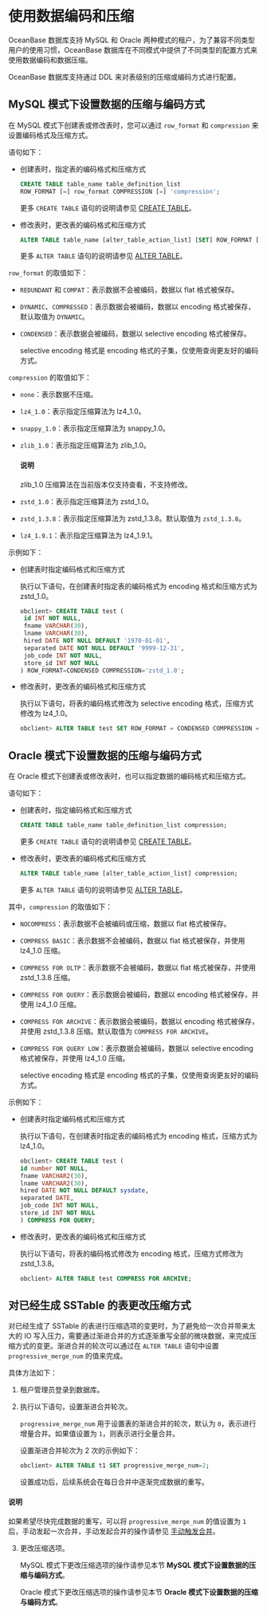 # 使用数据编码和压缩

OceanBase 数据库支持 MySQL 和 Oracle 两种模式的租户，为了兼容不同类型用户的使用习惯，OceanBase 数据库在不同模式中提供了不同类型的配置方式来使用数据编码和数据压缩。

OceanBase 数据库支持通过 DDL 来对表级别的压缩或编码方式进行配置。

## MySQL 模式下设置数据的压缩与编码方式

在 MySQL 模式下创建表或修改表时，您可以通过 `row_format` 和 `compression` 来设置编码格式及压缩方式。

语句如下：

* 创建表时，指定表的编码格式和压缩方式

  ```sql
  CREATE TABLE table_name table_definition_list 
  ROW_FORMAT [=] row_format COMPRESSION [=] 'compression';
  ```

  更多 `CREATE TABLE` 语句的说明请参见 [CREATE TABLE](../../../500.sql-reference/100.sql-syntax/200.common-tenant-of-mysql-mode/600.sql-statement-of-mysql-mode/2600.create-table-of-mysql-mode.md)。
  
* 修改表时，更改表的编码格式和压缩方式

  ```sql
  ALTER TABLE table_name [alter_table_action_list] [SET] ROW_FORMAT [=]row_format COMPRESSION [=]  'compression';
  ```

  更多 `ALTER TABLE` 语句的说明请参见 [ALTER TABLE](../../../500.sql-reference/100.sql-syntax/200.common-tenant-of-mysql-mode/600.sql-statement-of-mysql-mode/1600.alter-table-of-mysql-mode.md)。
  
`row_format` 的取值如下：

* `REDUNDANT` 和 `COMPAT`：表示数据不会被编码，数据以 flat 格式被保存。

* `DYNAMIC`、`COMPRESSED`：表示数据会被编码，数据以 encoding 格式被保存，默认取值为 `DYNAMIC`。

* `CONDENSED`：表示数据会被编码，数据以 selective encoding 格式被保存。

  selective encoding 格式是 encoding 格式的子集，仅使用查询更友好的编码方式。
  
`compression` 的取值如下：

* `none`：表示数据不压缩。

* `lz4_1.0`：表示指定压缩算法为 lz4_1.0。

* `snappy_1.0`：表示指定压缩算法为 snappy_1.0。

* `zlib_1.0`：表示指定压缩算法为 zlib_1.0。

  <main id="notice" type='explain'>
    <h4>说明</h4>
    <p>zlib_1.0 压缩算法在当前版本仅支持查看，不支持修改。</p>
  </main>

* `zstd_1.0`：表示指定压缩算法为 zstd_1.0。

* `zstd_1.3.8`：表示指定压缩算法为 zstd_1.3.8。默认取值为 `zstd_1.3.8`。

* `lz4_1.9.1`：表示指定压缩算法为 lz4_1.9.1。

示例如下：

* 创建表时指定编码格式和压缩方式

  执行以下语句，在创建表时指定表的编码格式为 encoding 格式和压缩方式为 zstd_1.0。

  ```sql
  obclient> CREATE TABLE test (
   id INT NOT NULL,
   fname VARCHAR(30),
   lname VARCHAR(30),
   hired DATE NOT NULL DEFAULT '1970-01-01',
   separated DATE NOT NULL DEFAULT '9999-12-31',
   job_code INT NOT NULL,
   store_id INT NOT NULL
  ) ROW_FORMAT=CONDENSED COMPRESSION='zstd_1.0';
  ```

* 修改表时，更改表的编码格式和压缩方式

  执行以下语句，将表的编码格式修改为 selective encoding 格式，压缩方式修改为 lz4_1.0。

  ```sql
  obclient> ALTER TABLE test SET ROW_FORMAT = CONDENSED COMPRESSION = 'lz4_1.0';
  ```

## Oracle 模式下设置数据的压缩与编码方式

在 Oracle 模式下创建表或修改表时，也可以指定数据的编码格式和压缩方式。

语句如下：

* 创建表时，指定编码格式和压缩方式

  ```sql
  CREATE TABLE table_name table_definition_list compression;
  ```

  更多 `CREATE TABLE` 语句的说明请参见 [CREATE TABLE](../../../500.sql-reference/100.sql-syntax/300.common-tenant-of-oracle-mode/900.sql-statement-of-oracle-mode/100.ddl-of-oracle-mode/2400.create-table-of-oracle-mode.md)。
  
* 修改表时，更改表的编码格式和压缩方式

  ```sql
  ALTER TABLE table_name [alter_table_action_list] compression;
  ```

  更多 `ALTER TABLE` 语句的说明请参见 [ALTER TABLE](../../../500.sql-reference/100.sql-syntax/300.common-tenant-of-oracle-mode/900.sql-statement-of-oracle-mode/100.ddl-of-oracle-mode/1000.alter-table-of-oracle-mode.md)。
  
其中，`compression` 的取值如下：

* `NOCOMPRESS`：表示数据不会被编码或压缩，数据以 flat 格式被保存。

* `COMPRESS BASIC`：表示数据不会被编码，数据以 flat 格式被保存，并使用 lz4_1.0 压缩。

* `COMPRESS FOR OLTP`：表示数据不会被编码，数据以 flat 格式被保存，并使用 zstd_1.3.8 压缩。

* `COMPRESS FOR QUERY`：表示数据会被编码，数据以 encoding 格式被保存，并使用 lz4_1.0 压缩。

* `COMPRESS FOR ARCHIVE`：表示数据会被编码，数据以 encoding 格式被保存，并使用 zstd_1.3.8 压缩。默认取值为 `COMPRESS FOR ARCHIVE`。

* `COMPRESS FOR QUERY LOW`：表示数据会被编码，数据以 selective encoding 格式被保存，并使用 lz4_1.0 压缩。

  selective encoding 格式是 encoding 格式的子集，仅使用查询更友好的编码方式。
  
示例如下：

* 创建表时指定编码格式和压缩方式

  执行以下语句，在创建表时指定表的编码格式为 encoding 格式，压缩方式为 lz4_1.0。

  ```sql
  obclient> CREATE TABLE test (
  id number NOT NULL,
  fname VARCHAR2(30),
  lname VARCHAR2(30),
  hired DATE NOT NULL DEFAULT sysdate,
  separated DATE,
  job_code INT NOT NULL,
  store_id INT NOT NULL
  ) COMPRESS FOR QUERY;
  ```

* 修改表时，更改表的编码格式和压缩方式

  执行以下语句，将表的编码格式修改为 encoding 格式，压缩方式修改为 zstd_1.3.8。

  ```sql
  obclient> ALTER TABLE test COMPRESS FOR ARCHIVE;
  ```

## 对已经生成 SSTable 的表更改压缩方式

对已经生成了 SSTable 的表进行压缩选项的变更时，为了避免给一次合并带来太大的 IO 写入压力，需要通过渐进合并的方式逐渐重写全部的微块数据，来完成压缩方式的变更。渐进合并的轮次可以通过在 `ALTER TABLE` 语句中设置 `progressive_merge_num` 的值来完成。

具体方法如下：

1. 租户管理员登录到数据库。

2. 执行以下语句，设置渐进合并轮次。

   `progressive_merge_num` 用于设置表的渐进合并的轮次，默认为 `0`，表示进行增量合并。如果值设置为 `1`，则表示进行全量合并。

   设置渐进合并轮次为 2 次的示例如下：

   ```sql
   obclient> ALTER TABLE t1 SET progressive_merge_num=2;
   ```

   设置成功后，后续系统会在每日合并中逐渐完成数据的重写。

  <main id="notice" type='explain'>
    <h4>说明</h4>
    <p>如果希望尽快完成数据的重写，可以将 <code>progressive_merge_num</code> 的值设置为 <code>1</code> 后，手动发起一次合并，手动发起合并的操作请参见 <a href="../200.merge-management/400.manually-trigger-a-merge.md">手动触发合并</a>。</p>
  </main>

3. 更改压缩选项。

   MySQL 模式下更改压缩选项的操作请参见本节 **MySQL 模式下设置数据的压缩与编码方式**。

   Oracle 模式下更改压缩选项的操作请参见本节 **Oracle 模式下设置数据的压缩与编码方式**。
